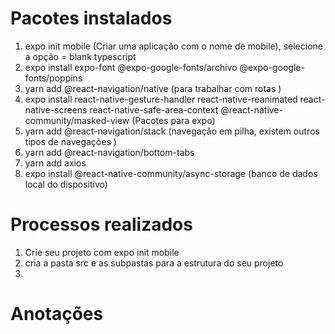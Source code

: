 # Pacotes instalados
1. expo init mobile (Criar uma aplicação com o nome de mobile), selecione a opção = blank typescript
2. expo install expo-font @expo-google-fonts/archivo @expo-google-fonts/poppins
3. yarn add @react-navigation/native (para trabalhar com rotas )
4. expo install react-native-gesture-handler react-native-reanimated react-native-screens react-native-safe-area-context @react-native-community/masked-view (Pacotes para expo)
5. yarn add @react-navigation/stack (navegação em pilha, existem outros tipos de navegações )
6. yarn add @react-navigation/bottom-tabs 
7. yarn add axios
8. expo install @react-native-community/async-storage (banco de dados local do dispositivo)



# Processos realizados
1. Crie seu projeto com expo init mobile
2. cria a pasta src e as subpastas para a estrutura do seu projeto
3. 



# Anotações